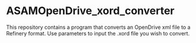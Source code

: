 # ASAMOpenDrive_xord_converter

This repository contains a program that converts an OpenDrive xml file to a Refinery format.
Use parameters to input the .xord file you wish to convert.
